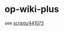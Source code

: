 # op-wiki-plus

see [scripts/441073](https://greasyfork.org/zh-CN/scripts/441073-%E5%8E%9F%E7%A5%9Ewiki%E8%BE%85%E5%8A%A9%E5%B7%A5%E5%85%B7)
